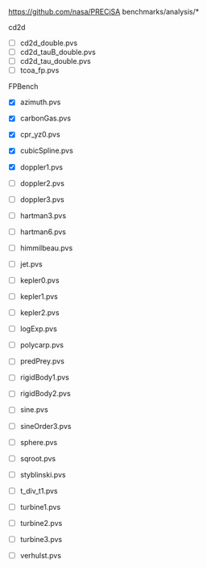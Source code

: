 
https://github.com/nasa/PRECiSA
 benchmarks/analysis/*

cd2d

- [ ] cd2d_double.pvs
- [ ] cd2d_tauB_double.pvs
- [ ] cd2d_tau_double.pvs
- [ ] tcoa_fp.pvs

FPBench

- [X] azimuth.pvs
- [X] carbonGas.pvs
- [X] cpr_yz0.pvs
- [X] cubicSpline.pvs
- [X] doppler1.pvs
- [ ] doppler2.pvs
- [ ] doppler3.pvs
- [ ] hartman3.pvs
- [ ] hartman6.pvs
- [ ] himmilbeau.pvs
- [ ] jet.pvs
- [ ] kepler0.pvs
- [ ] kepler1.pvs
- [ ] kepler2.pvs
- [ ] logExp.pvs
- [ ] polycarp.pvs
- [ ] predPrey.pvs
- [ ] rigidBody1.pvs
- [ ] rigidBody2.pvs
- [ ] sine.pvs
- [ ] sineOrder3.pvs
- [ ] sphere.pvs
- [ ] sqroot.pvs
- [ ] styblinski.pvs
- [ ] t_div_t1.pvs
- [ ] turbine1.pvs
- [ ] turbine2.pvs
- [ ] turbine3.pvs
- [ ] verhulst.pvs


